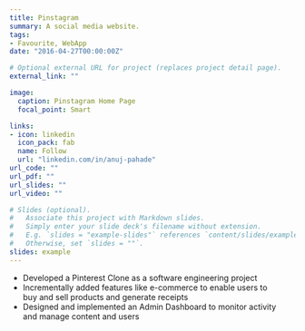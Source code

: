 ```yaml
---
title: Pinstagram
summary: A social media website.
tags:
- Favourite, WebApp
date: "2016-04-27T00:00:00Z"

# Optional external URL for project (replaces project detail page).
external_link: ""

image:
  caption: Pinstagram Home Page
  focal_point: Smart

links:
- icon: linkedin
  icon_pack: fab
  name: Follow
  url: "linkedin.com/in/anuj-pahade"
url_code: ""
url_pdf: ""
url_slides: ""
url_video: ""

# Slides (optional).
#   Associate this project with Markdown slides.
#   Simply enter your slide deck's filename without extension.
#   E.g. `slides = "example-slides"` references `content/slides/example-slides.md`.
#   Otherwise, set `slides = ""`.
slides: example
---
```


- Developed a Pinterest Clone as a software engineering project  
- Incrementally   added   features   like   e-commerce   to   enable   users   to  
buy and sell products and generate receipts  
- Designed   and   implemented   an   Admin   Dashboard   to   monitor   activity  
and manage content and users  
